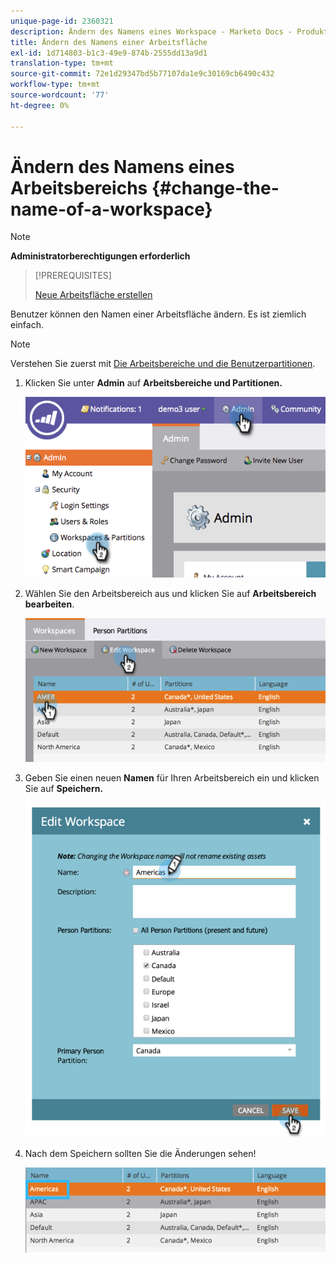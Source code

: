 ```yaml
---
unique-page-id: 2360321
description: Ändern des Namens eines Workspace - Marketo Docs - Produktdokumentation
title: Ändern des Namens einer Arbeitsfläche
exl-id: 1d714803-b1c3-49e9-874b-2555dd13a9d1
translation-type: tm+mt
source-git-commit: 72e1d29347bd5b77107da1e9c30169cb6490c432
workflow-type: tm+mt
source-wordcount: '77'
ht-degree: 0%

---
```


# Ändern des Namens eines Arbeitsbereichs {#change-the-name-of-a-workspace}

>[!NOTE]
>
>**Administratorberechtigungen erforderlich**

>[!PREREQUISITES]
>
>[Neue Arbeitsfläche erstellen](/help/marketo/product-docs/administration/workspaces-and-person-partitions/create-a-new-workspace.md)

Benutzer können den Namen einer Arbeitsfläche ändern. Es ist ziemlich einfach.

>[!NOTE]
>
>Verstehen Sie zuerst mit [Die Arbeitsbereiche und die Benutzerpartitionen](/help/marketo/product-docs/administration/workspaces-and-person-partitions/understanding-workspaces-and-person-partitions.md).

1. Klicken Sie unter **Admin** auf **Arbeitsbereiche und Partitionen.**

   ![](assets/image2014-9-17-11-3a8-3a28.png)

1. Wählen Sie den Arbeitsbereich aus und klicken Sie auf **Arbeitsbereich bearbeiten**.

   ![](assets/two-4.png)

1. Geben Sie einen neuen **Namen** für Ihren Arbeitsbereich ein und klicken Sie auf **Speichern.**

   ![](assets/three-4.png)

1. Nach dem Speichern sollten Sie die Änderungen sehen!

   ![](assets/image2014-9-17-11-3a9-3a9.png)
